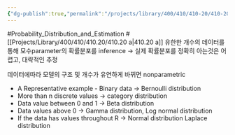 ```yaml
---
{"dg-publish":true,"permalink":"/projects/library/400/410/410-20/410-20-a/","noteIcon":"0","created":"2024-02-07T09:39:54.813+09:00","updated":"2024-02-07T09:50:18.624+09:00"}
---
```


#Probability_Distribution_and_Estimation #[[Projects/Library/400/410/410.20/410.20 a\|410.20 a]]
 유한한 개수의 데이터를 통해 모수parameter의 확률분포를 inference -> 실제 확률분포를 정확히 아는것은 어렵고, 대략적인 추정
 
 데이터에따라 모델의 구조 및 개수가 유연하게 바뀌면 nonparametric
 
 - A Representative example - Binary data -> Bernoulli distribution
 - More than n discrete values -> category distribution 
 - Data value between 0 and 1 -> Beta distribution 
 - Data values above 0 -> Gamma distribution, Log normal distribution 
 - If the data has values throughout R -> Normal distribution Laplace distribution